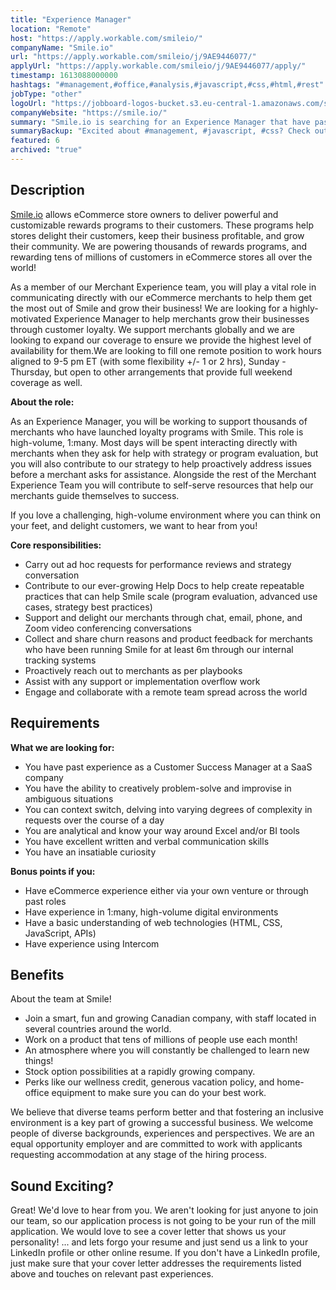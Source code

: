 ```yaml
---
title: "Experience Manager"
location: "Remote"
host: "https://apply.workable.com/smileio/"
companyName: "Smile.io"
url: "https://apply.workable.com/smileio/j/9AE9446077/"
applyUrl: "https://apply.workable.com/smileio/j/9AE9446077/apply/"
timestamp: 1613088000000
hashtags: "#management,#office,#analysis,#javascript,#css,#html,#rest"
jobType: "other"
logoUrl: "https://jobboard-logos-bucket.s3.eu-central-1.amazonaws.com/smile-io"
companyWebsite: "https://smile.io/"
summary: "Smile.io is searching for an Experience Manager that have past experience as a Customer Success Manager at a SaaS company."
summaryBackup: "Excited about #management, #javascript, #css? Check out this job post!"
featured: 6
archived: "true"
---
```


## Description

[Smile.io](http://smile.io/) allows eCommerce store owners to deliver powerful and customizable rewards programs to their customers. These programs help stores delight their customers, keep their business profitable, and grow their community. We are powering thousands of rewards programs, and rewarding tens of millions of customers in eCommerce stores all over the world!

As a member of our Merchant Experience team, you will play a vital role in communicating directly with our eCommerce merchants to help them get the most out of Smile and grow their business! We are looking for a highly-motivated Experience Manager to help merchants grow their businesses through customer loyalty. We support merchants globally and we are looking to expand our coverage to ensure we provide the highest level of availability for them.We are looking to fill one remote position to work hours aligned to 9-5 pm ET (with some flexibility +/- 1 or 2 hrs), Sunday - Thursday, but open to other arrangements that provide full weekend coverage as well.

**About the role:**

As an Experience Manager, you will be working to support thousands of merchants who have launched loyalty programs with Smile. This role is high-volume, 1:many. Most days will be spent interacting directly with merchants when they ask for help with strategy or program evaluation, but you will also contribute to our strategy to help proactively address issues before a merchant asks for assistance. Alongside the rest of the Merchant Experience Team you will contribute to self-serve resources that help our merchants guide themselves to success.

If you love a challenging, high-volume environment where you can think on your feet, and delight customers, we want to hear from you!

**Core responsibilities:**

*   Carry out ad hoc requests for performance reviews and strategy conversation
*   Contribute to our ever-growing Help Docs to help create repeatable practices that can help Smile scale (program evaluation, advanced use cases, strategy best practices)
*   Support and delight our merchants through chat, email, phone, and Zoom video conferencing conversations
*   Collect and share churn reasons and product feedback for merchants who have been running Smile for at least 6m through our internal tracking systems
*   Proactively reach out to merchants as per playbooks
*   Assist with any support or implementation overflow work
*   Engage and collaborate with a remote team spread across the world

## Requirements

**What we are looking for:**

*   You have past experience as a Customer Success Manager at a SaaS company
*   You have the ability to creatively problem-solve and improvise in ambiguous situations
*   You can context switch, delving into varying degrees of complexity in requests over the course of a day
*   You are analytical and know your way around Excel and/or BI tools
*   You have excellent written and verbal communication skills
*   You have an insatiable curiosity

**Bonus points if you:**

*   Have eCommerce experience either via your own venture or through past roles
*   Have experience in 1:many, high-volume digital environments
*   Have a basic understanding of web technologies (HTML, CSS, JavaScript, APIs)
*   Have experience using Intercom

## Benefits

About the team at Smile!

*   Join a smart, fun and growing Canadian company, with staff located in several countries around the world.
*   Work on a product that tens of millions of people use each month!
*   An atmosphere where you will constantly be challenged to learn new things!
*   Stock option possibilities at a rapidly growing company.
*   Perks like our wellness credit, generous vacation policy, and home-office equipment to make sure you can do your best work.

We believe that diverse teams perform better and that fostering an inclusive environment is a key part of growing a successful business. We welcome people of diverse backgrounds, experiences and perspectives. We are an equal opportunity employer and are committed to work with applicants requesting accommodation at any stage of the hiring process.

## Sound Exciting?

Great! We'd love to hear from you. We aren't looking for just anyone to join our team, so our application process is not going to be your run of the mill application. We would love to see a cover letter that shows us your personality! ... and lets forgo your resume and just send us a link to your LinkedIn profile or other online resume. If you don't have a LinkedIn profile, just make sure that your cover letter addresses the requirements listed above and touches on relevant past experiences.
